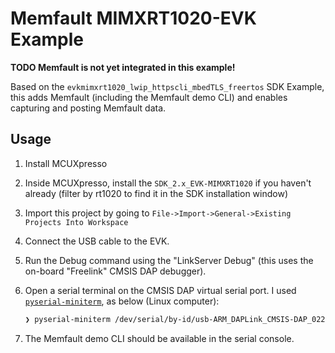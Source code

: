 # Memfault MIMXRT1020-EVK Example

**TODO Memfault is not yet integrated in this example!**

Based on the `evkmimxrt1020_lwip_httpscli_mbedTLS_freertos` SDK Example, this
adds Memfault (including the Memfault demo CLI) and enables capturing and
posting Memfault data.

## Usage

1. Install MCUXpresso
2. Inside MCUXpresso, install the `SDK_2.x_EVK-MIMXRT1020` if you haven't
   already (filter by rt1020 to find it in the SDK installation window)
3. Import this project by going to `File->Import->General->Existing Projects
   Into Workspace`
4. Connect the USB cable to the EVK.
5. Run the Debug command using the "LinkServer Debug" (this uses the on-board
   "Freelink" CMSIS DAP debugger).
6. Open a serial terminal on the CMSIS DAP virtual serial port. I used [`pyserial-miniterm`](https://pyserial.readthedocs.io/en/latest/tools.html#module-serial.tools.miniterm), as below (Linux computer):

   ```bash
   ❯ pyserial-miniterm /dev/serial/by-id/usb-ARM_DAPLink_CMSIS-DAP_0226000047784e45002d9004d745003dddb1000097969900-if01 115200 --raw
   ```

7. The Memfault demo CLI should be available in the serial console.
